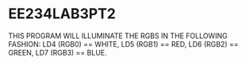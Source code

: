 # EE234LAB3PT2
THIS PROGRAM WILL ILLUMINATE THE RGBS IN THE FOLLOWING FASHION: LD4 (RGB0) == WHITE, LD5 (RGB1) == RED, LD6 (RGB2) == GREEN, LD7 (RGB3) == BLUE.
